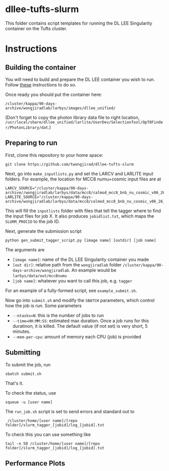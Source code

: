# dllee-tufts-slurm

This folder contains script templates for running the DL LEE Singularity container on the Tufts cluster.

# Instructions

## Building the container

You will need to build and prepare the DL LEE container you wish to run. Follow [these](https://github.com/twongjirad/LArLiteSoftCookBook/wiki/Building-the-DL-LEE-Singularity-Container) instructions to do so.

Once ready you should put the container here:

    /cluster/kappa/90-days-archive/wongjiradlab/larbys/images/dllee_unified/

(Don't forget to copy the photon library data file to right location, `/usr/local/share/dllee_unified/larlite/UserDev/SelectionTool/OpT0Finder/PhotonLibrary/dat`.)

## Preparing to run

First, clone this repository to your home space:

    git clone https://github.com/twongjirad/dllee-tufts-slurm


Next, go into `make_inputlists.py` and set the LARCV and LARLITE input folders. For example, the location for MCC8 numu+cosmic input files are at

    LARCV_SOURCE="/cluster/kappa/90-days-archive//wongjiradlab/larbys/data/mcc8/calmod_mcc8_bnb_nu_cosmic_v06_26_01_run01.09000_run01.09399_v01_p00_out"
    LARLITE_SOURCE="/cluster/kappa/90-days-archive/wongjiradlab/larbys/data/mcc8/calmod_mcc8_bnb_nu_cosmic_v06_26_01_run01.09000_run01.09399_v01_p00_out"

This will fill the `inputlists` folder with files that tell the tagger where to find the input files for job X. It also produces `jobidlist.txt`, which maps the `SLURM_PROCID` to the job ID.

Next, generate the submission script

    python gen_submit_tagger_script.py [image name] [outdir] [job name]

The arguments are

* `[image name]`: name of the DL LEE Singularity container you made
* `[out dir]`: relative path from the `wongjiradlab` folder `/cluster/kappa/90-days-archive/wongjiradlab`. An example would be `larbys/data/out/mcc8numu`
* `[job name]`: whatever you want to call this job, e.g. `tagger`

For an example of a fully-formed script, see `example_submit.sh`.

Now go into `submit.sh` and modify the `SBATCH` parameters, which control how the job is run. Some parameters

* `--ntasks=N`: this is the number of jobs to run
* `--time=HH:MM:SS`: estimated max duration. Once a job runs for this duratinon, it is killed. The default value (if not set) is very short, 5 minutes.
* `--mem-per-cpu`: amount of memory each CPU (job) is provided

## Submitting

To submit the job, run

    sbatch submit.sh

That's it.

To check the status, use

    squeue -u [user name]


The `run_job.sh` script is set to send errors and standard out to

     /cluster/home/[user name]/[repo folder]/slurm_tagger_[jobid]/log_[jobid].txt

To check this you can use something like

    tail -n 50 /cluster/home/[user name]/[repo folder]/slurm_tagger_[jobid]/log_[jobid].txt


## Performance Plots

